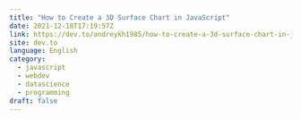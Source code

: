 ```yaml
---
title: "How to Create a 3D Surface Chart in JavaScript"
date: 2021-12-18T17:19:57Z
link: https://dev.to/andreykh1985/how-to-create-a-3d-surface-chart-in-javascript-1dk?utm_medium=RSS&utm_source=news.12bit.vn
site: dev.to
language: English
category:
  - javascript
  - webdev
  - datascience
  - programming
draft: false
---
```

